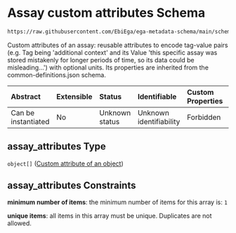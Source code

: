 # Assay custom attributes Schema

```txt
https://raw.githubusercontent.com/EbiEga/ega-metadata-schema/main/schemas/EGA.assay.json#/properties/assay_attributes
```

Custom attributes of an assay: reusable attributes to encode tag-value pairs (e.g. Tag being 'additional context' and its Value 'this specific assay was stored mistakenly for longer periods of time, so its data could be misleading...') with optional units. Its properties are inherited from the common-definitions.json schema.

| Abstract            | Extensible | Status         | Identifiable            | Custom Properties | Additional Properties | Access Restrictions | Defined In                                                                 |
| :------------------ | :--------- | :------------- | :---------------------- | :---------------- | :-------------------- | :------------------ | :------------------------------------------------------------------------- |
| Can be instantiated | No         | Unknown status | Unknown identifiability | Forbidden         | Forbidden             | none                | [EGA.assay.json\*](../../../schemas/EGA.assay.json "open original schema") |

## assay\_attributes Type

`object[]` ([Custom attribute of an object](ega-12-definitions-custom-attribute-of-an-object.md))

## assay\_attributes Constraints

**minimum number of items**: the minimum number of items for this array is: `1`

**unique items**: all items in this array must be unique. Duplicates are not allowed.
